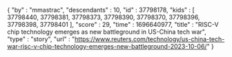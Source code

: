 {
  "by" : "mmastrac",
  "descendants" : 10,
  "id" : 37798178,
  "kids" : [ 37798440, 37798381, 37798373, 37798390, 37798370, 37798396, 37798398, 37798401 ],
  "score" : 29,
  "time" : 1696640977,
  "title" : "RISC-V chip technology emerges as new battleground in US-China tech war",
  "type" : "story",
  "url" : "https://www.reuters.com/technology/us-china-tech-war-risc-v-chip-technology-emerges-new-battleground-2023-10-06/"
}
